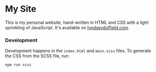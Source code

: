 # My Site

This is my personal website, hand-written in HTML and CSS with a light sprinkling of JavaScript. It's available on [lyndseyduffield.com](https://lyndseyduffield.com).

### Development

Development happens in the `index.html` and `main.scss` files. To generate the CSS from the SCSS file, run:

```sh
npm run scss
```
